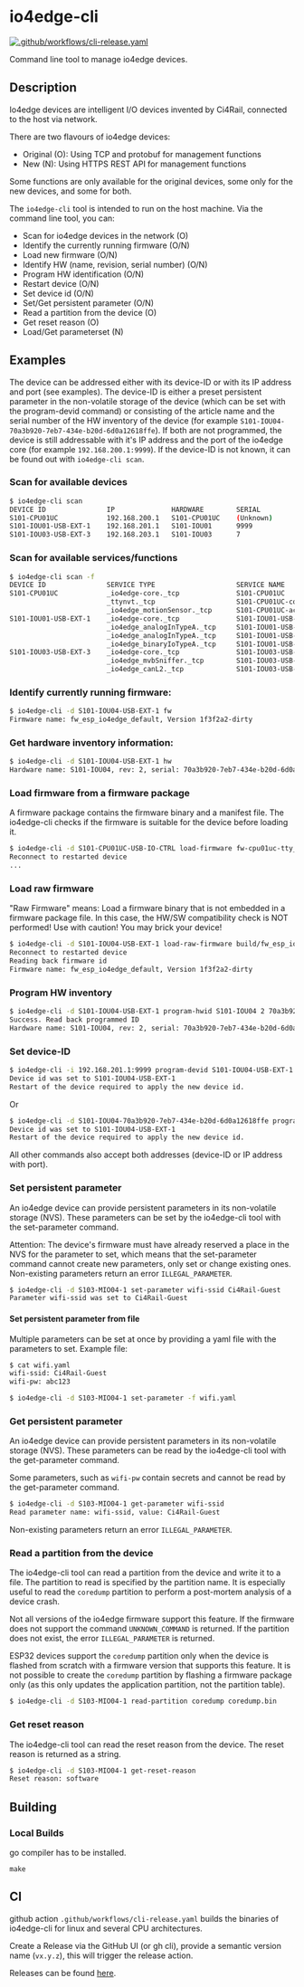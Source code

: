 # io4edge-cli

[![.github/workflows/cli-release.yaml](https://github.com/ci4rail/io4edge-client-go/actions/workflows/cli-release.yaml/badge.svg)](https://github.com/ci4rail/io4edge-client-go/actions/workflows/cli-release.yaml)

Command line tool to manage io4edge devices.

## Description

Io4edge devices are intelligent I/O devices invented by Ci4Rail, connected to the host via network.

There are two flavours of io4edge devices:
- Original (O): Using TCP and protobuf for management functions
- New (N): Using HTTPS REST API for management functions

Some functions are only available for the original devices, some only for the new devices, and some for both.

The `io4edge-cli` tool is intended to run on the host machine. Via the command line tool, you can:
* Scan for io4edge devices in the network (O)
* Identify the currently running firmware (O/N)
* Load new firmware (O/N)
* Identify HW (name, revision, serial number) (O/N)
* Program HW identification (O/N)
* Restart device (O/N)
* Set device id (O/N)
* Set/Get persistent parameter (O/N)
* Read a partition from the device (O)
* Get reset reason (O)
* Load/Get parameterset (N)

## Examples

The device can be addressed either with its device-ID or with its IP address and port (see examples).
The device-ID is either a preset persistent parameter in the non-volatile storage of the device (which can be set with the program-devid command) or consisting of the article name and the serial number of the HW inventory of the device (for example `S101-IOU04-70a3b920-7eb7-434e-b20d-6d0a12618ffe`). If both are not programmed, the device is still addressable with it's IP address and the port of the io4edge core (for example `192.168.200.1:9999`).
If the device-ID is not known, it can be found out with `io4edge-cli scan`.

### Scan for available devices
```bash
$ io4edge-cli scan
DEVICE ID               IP              HARDWARE        SERIAL
S101-CPU01UC            192.168.200.1   S101-CPU01UC    (Unknown)
S101-IOU01-USB-EXT-1    192.168.201.1   S101-IOU01      9999
S101-IOU03-USB-EXT-3    192.168.203.1   S101-IOU03      7
```

### Scan for available services/functions
```bash
$ io4edge-cli scan -f
DEVICE ID               SERVICE TYPE                    SERVICE NAME                            IP:PORT
S101-CPU01UC            _io4edge-core._tcp              S101-CPU01UC                            192.168.200.1:9999
                        _ttynvt._tcp                    S101-CPU01UC-com                        192.168.200.1:10000
                        _io4edge_motionSensor._tcp      S101-CPU01UC-accel                      192.168.200.1:10001
S101-IOU01-USB-EXT-1    _io4edge-core._tcp              S101-IOU01-USB-EXT-1                    192.168.201.1:9999
                        _io4edge_analogInTypeA._tcp     S101-IOU01-USB-EXT-1-analogInTypeA1     192.168.201.1:10000
                        _io4edge_analogInTypeA._tcp     S101-IOU01-USB-EXT-1-analogInTypeA2     192.168.201.1:10001
                        _io4edge_binaryIoTypeA._tcp     S101-IOU01-USB-EXT-1-binaryIoTypeA      192.168.201.1:10002
S101-IOU03-USB-EXT-3    _io4edge-core._tcp              S101-IOU03-USB-EXT-3                    192.168.203.1:9999
                        _io4edge_mvbSniffer._tcp        S101-IOU03-USB-EXT-3-mvbSniffer         192.168.203.1:10000
                        _io4edge_canL2._tcp             S101-IOU03-USB-EXT-3-can                192.168.203.1:10001
```

### Identify currently running firmware:
```bash
$ io4edge-cli -d S101-IOU04-USB-EXT-1 fw
Firmware name: fw_esp_io4edge_default, Version 1f3f2a2-dirty
```

### Get hardware inventory information:
```bash
$ io4edge-cli -d S101-IOU04-USB-EXT-1 hw
Hardware name: S101-IOU04, rev: 2, serial: 70a3b920-7eb7-434e-b20d-6d0a12618ffe
```

### Load firmware from a firmware package
A firmware package contains the firmware binary and a manifest file. The io4edge-cli checks if the firmware is suitable for the device before loading it.

```bash
$ io4edge-cli -d S101-CPU01UC-USB-IO-CTRL load-firmware fw-cpu01uc-tty_accdl-1.1.0.beta1.fwpkg
Reconnect to restarted device
...
```

### Load raw firmware
"Raw Firmware" means: Load a firmware binary that is not embedded in a firmware package file. In this case, the HW/SW compatibility check is NOT performed! Use with caution! You may brick your device!

```bash
$ io4edge-cli -d S101-IOU04-USB-EXT-1 load-raw-firmware build/fw_esp_io4edge_default.bin
Reconnect to restarted device
Reading back firmware id
Firmware name: fw_esp_io4edge_default, Version 1f3f2a2-dirty
```

### Program HW inventory
```bash
$ io4edge-cli -d S101-IOU04-USB-EXT-1 program-hwid S101-IOU04 2 70a3b920-7eb7-434e-b20d-6d0a12618ffe
Success. Read back programmed ID
Hardware name: S101-IOU04, rev: 2, serial: 70a3b920-7eb7-434e-b20d-6d0a12618ffe
```

### Set device-ID
```bash
$ io4edge-cli -i 192.168.201.1:9999 program-devid S101-IOU04-USB-EXT-1
Device id was set to S101-IOU04-USB-EXT-1
Restart of the device required to apply the new device id.
```
Or
```bash
$ io4edge-cli -d S101-IOU04-70a3b920-7eb7-434e-b20d-6d0a12618ffe program-devid S101-IOU04-USB-EXT-1
Device id was set to S101-IOU04-USB-EXT-1
Restart of the device required to apply the new device id.
```

All other commands also accept both addresses (device-ID or IP address with port).

### Set persistent parameter
An io4edge device can provide persistent parameters in its non-volatile storage (NVS). These parameters can be set by the io4edge-cli tool with the set-parameter command.

Attention: The device's firmware must have already reserved a place in the NVS for the parameter to set, which means that the set-parameter command cannot create new parameters, only set or change existing ones. Non-existing parameters return an error `ILLEGAL_PARAMETER`.

```bash
$ io4edge-cli -d S103-MIO04-1 set-parameter wifi-ssid Ci4Rail-Guest
Parameter wifi-ssid was set to Ci4Rail-Guest
```

#### Set persistent parameter from file
Multiple parameters can be set at once by providing a yaml file with the parameters to set.
Example file:
```bash
$ cat wifi.yaml
wifi-ssid: Ci4Rail-Guest
wifi-pw: abc123
```

```bash
$ io4edge-cli -d S103-MIO04-1 set-parameter -f wifi.yaml
```

### Get persistent parameter
An io4edge device can provide persistent parameters in its non-volatile storage (NVS). These parameters can be read by the io4edge-cli tool with the get-parameter command.

Some parameters, such as `wifi-pw` contain secrets and cannot be read by the get-parameter command.

```bash
$ io4edge-cli -d S103-MIO04-1 get-parameter wifi-ssid
Read parameter name: wifi-ssid, value: Ci4Rail-Guest
```
Non-existing parameters return an error `ILLEGAL_PARAMETER`.

### Read a partition from the device
The io4edge-cli tool can read a partition from the device and write it to a file. The partition to read is specified by the partition name. It is especially useful to read the `coredump` partition to perform a post-mortem analysis of a device crash.

Not all versions of the io4edge firmware support this feature. If the firmware does not support the command `UNKNOWN_COMMAND` is returned. If the partition does not exist, the error `ILLEGAL_PARAMETER` is returned.

ESP32 devices support the `coredump` partition only when the device is flashed from scratch with a firmware version that supports this feature. It is not possible to create the `coredump` partition by flashing a firmware package only (as this only updates the application partition, not the partition table).

```bash
$ io4edge-cli -d S103-MIO04-1 read-partition coredump coredump.bin
```

### Get reset reason
The io4edge-cli tool can read the reset reason from the device. The reset reason is returned as a string.

```bash
$ io4edge-cli -d S103-MIO04-1 get-reset-reason
Reset reason: software
```

## Building

### Local Builds

go compiler has to be installed.

```
make
```

## CI

github action `.github/workflows/cli-release.yaml` builds the binaries of io4edge-cli for linux and several CPU architectures.

Create a Release via the GitHub UI (or gh cli), provide a semantic version name (`vx.y.z`), this will trigger the release action.

Releases can be found [here](https://github.com/ci4rail/io4edge-client-go/releases).
